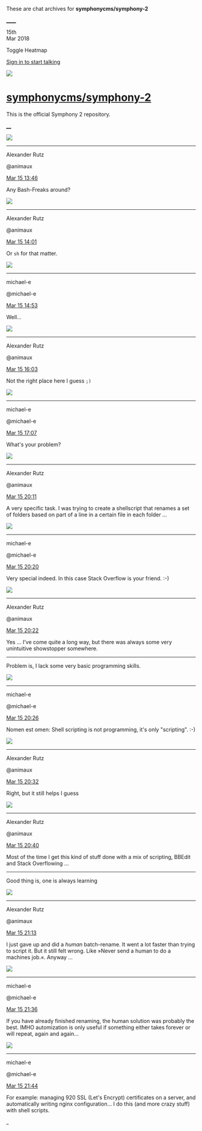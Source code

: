 These are chat archives for **symphonycms/symphony-2**

[__](/symphonycms/symphony-2/archives/2018/03/16)[__](/symphonycms/symphony-2/archives/2018/03/14)

15th  
Mar 2018

Toggle Heatmap

[Sign in to start talking](/login?action=login&button=archive-login)

![](https://avatars-02.gitter.im/group/iv/3/57542c45c43b8c601977197e?s=48)

#  [symphonycms/symphony-2](/symphonycms/symphony-2)

This is the official Symphony 2 repository.

[ __](/orgs/symphonycms/rooms "More symphonycms rooms")

![](https://avatars2.githubusercontent.com/u/446874?v=4&s=30)

____

Alexander Rutz

@animaux

[Mar 15
13:46](https://gitter.im/symphonycms/symphony-2?at=5aaa794dc3c5f8b90d75a4df)

Any Bash-Freaks around?

![](https://avatars2.githubusercontent.com/u/446874?v=4&s=30)

____

Alexander Rutz

@animaux

[Mar 15
14:01](https://gitter.im/symphonycms/symphony-2?at=5aaa7cb0bb1018b37ae92652)

Or `sh` for that matter.

![](https://avatars2.githubusercontent.com/u/40072?v=4&s=30)

____

michael-e

@michael-e

[Mar 15
14:53](https://gitter.im/symphonycms/symphony-2?at=5aaa88e66f8b4b99462def00)

Well…

![](https://avatars2.githubusercontent.com/u/446874?v=4&s=30)

____

Alexander Rutz

@animaux

[Mar 15
16:03](https://gitter.im/symphonycms/symphony-2?at=5aaa995ff3f6d24c687b04a6)

Not the right place here I guess `;)`

![](https://avatars2.githubusercontent.com/u/40072?v=4&s=30)

____

michael-e

@michael-e

[Mar 15
17:07](https://gitter.im/symphonycms/symphony-2?at=5aaaa857f3f6d24c687b5904)

What's your problem?

![](https://avatars2.githubusercontent.com/u/446874?v=4&s=30)

____

Alexander Rutz

@animaux

[Mar 15
20:11](https://gitter.im/symphonycms/symphony-2?at=5aaad38ec3c5f8b90d77bfd8)

A very specific task. I was trying to create a shellscript that renames a set
of folders based on part of a line in a certain file in each folder …

![](https://avatars2.githubusercontent.com/u/40072?v=4&s=30)

____

michael-e

@michael-e

[Mar 15
20:20](https://gitter.im/symphonycms/symphony-2?at=5aaad5a9c3c5f8b90d77ccfd)

Very special indeed. In this case Stack Overflow is your friend. :-)

![](https://avatars2.githubusercontent.com/u/446874?v=4&s=30)

____

Alexander Rutz

@animaux

[Mar 15
20:22](https://gitter.im/symphonycms/symphony-2?at=5aaad60aa60157d62feffefe)

Yes … I’ve come quite a long way, but there was always some very unintuitive
showstopper somewhere.

____

Problem is, I lack some very basic programming skills.

![](https://avatars2.githubusercontent.com/u/40072?v=4&s=30)

____

michael-e

@michael-e

[Mar 15
20:26](https://gitter.im/symphonycms/symphony-2?at=5aaad6eb0a1614b71224a196)

Nomen est omen: Shell scripting is not programming, it's only "scripting". :-)

![](https://avatars2.githubusercontent.com/u/446874?v=4&s=30)

____

Alexander Rutz

@animaux

[Mar 15
20:32](https://gitter.im/symphonycms/symphony-2?at=5aaad847e4d1c63604045fb7)

Right, but it still helps I guess

![](https://avatars2.githubusercontent.com/u/446874?v=4&s=30)

____

Alexander Rutz

@animaux

[Mar 15
20:40](https://gitter.im/symphonycms/symphony-2?at=5aaada38f3f6d24c687c6902)

Most of the time I get this kind of stuff done with a mix of scripting, BBEdit
and Stack Overflowing …

____

Good thing is, one is always learning

![](https://avatars2.githubusercontent.com/u/446874?v=4&s=30)

____

Alexander Rutz

@animaux

[Mar 15
21:13](https://gitter.im/symphonycms/symphony-2?at=5aaae1f0e4d1c63604048db0)

I just gave up and did a _human_ batch-rename. It went a lot faster than
trying to script it. But it still felt wrong. Like »Never send a human to do a
machines job.«. Anyway …

![](https://avatars2.githubusercontent.com/u/40072?v=4&s=30)

____

michael-e

@michael-e

[Mar 15
21:36](https://gitter.im/symphonycms/symphony-2?at=5aaae76ef3f6d24c687caf77)

If you have already finished renaming, the human solution was probably the
best. IMHO automization is only useful if something either takes forever or
will repeat, again and again…

![](https://avatars2.githubusercontent.com/u/40072?v=4&s=30)

____

michael-e

@michael-e

[Mar 15
21:44](https://gitter.im/symphonycms/symphony-2?at=5aaae9496f8b4b9946300885)

For example: managing 920 SSL (Let's Encrypt) certificates on a server, and
automatically writing nginx configuration… I do this (and more crazy stuff)
with shell scripts.

_

